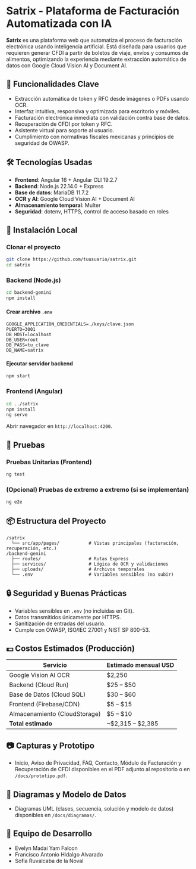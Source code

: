 # Satrix - Plataforma de Facturación Automatizada con IA

**Satrix** es una plataforma web que automatiza el proceso de facturación electrónica usando inteligencia artificial. Está diseñada para usuarios que requieren generar CFDI a partir de boletos de viaje, envíos y consumos de alimentos, optimizando la experiencia mediante extracción automática de datos con Google Cloud Vision AI y Document AI.

## 🧠 Funcionalidades Clave

- Extracción automática de token y RFC desde imágenes o PDFs usando OCR.
- Interfaz intuitiva, responsiva y optimizada para escritorio y móviles.
- Facturación electrónica inmediata con validación contra base de datos.
- Recuperación de CFDI por token y RFC.
- Asistente virtual para soporte al usuario.
- Cumplimiento con normativas fiscales mexicanas y principios de seguridad de OWASP.

## 🛠 Tecnologías Usadas

- **Frontend**: Angular 16 + Angular CLI 19.2.7
- **Backend**: Node.js 22.14.0 + Express
- **Base de datos**: MariaDB 11.7.2
- **OCR y AI**: Google Cloud Vision AI + Document AI
- **Almacenamiento temporal**: Multer
- **Seguridad**: dotenv, HTTPS, control de acceso basado en roles

## 🚀 Instalación Local

### Clonar el proyecto
```bash
git clone https://github.com/tuusuario/satrix.git
cd satrix
```

### Backend (Node.js)
```bash
cd backend-gemini
npm install
```

#### Crear archivo `.env`
```env
GOOGLE_APPLICATION_CREDENTIALS=./keys/clave.json
PUERTO=3001
DB_HOST=localhost
DB_USER=root
DB_PASS=tu_clave
DB_NAME=satrix
```

#### Ejecutar servidor backend
```bash
npm start
```

### Frontend (Angular)
```bash
cd ../satrix
npm install
ng serve
```

Abrir navegador en `http://localhost:4200`.

## 🧪 Pruebas

### Pruebas Unitarias (Frontend)
```bash
ng test
```

### (Opcional) Pruebas de extremo a extremo (si se implementan)
```bash
ng e2e
```

## 📦 Estructura del Proyecto

```
/satrix
  └── src/app/pages/           # Vistas principales (facturación, recuperación, etc.)
/backend-gemini
  ├── routes/                  # Rutas Express
  ├── services/                # Lógica de OCR y validaciones
  ├── uploads/                 # Archivos temporales
  └── .env                     # Variables sensibles (no subir)
```

## 🔒 Seguridad y Buenas Prácticas

- Variables sensibles en `.env` (no incluidas en Git).
- Datos transmitidos únicamente por HTTPS.
- Sanitización de entradas del usuario.
- Cumple con OWASP, ISO/IEC 27001 y NIST SP 800-53.

## 💵 Costos Estimados (Producción)

| Servicio                      | Estimado mensual USD |
|------------------------------|----------------------|
| Google Vision AI OCR         | $2,250               |
| Backend (Cloud Run)          | $25 – $50            |
| Base de Datos (Cloud SQL)    | $30 – $60            |
| Frontend (Firebase/CDN)      | $5 – $15             |
| Almacenamiento (CloudStorage)| $5 – $10             |
| **Total estimado**           | ~$2,315 – $2,385     |

## 📷 Capturas y Prototipo

- Inicio, Aviso de Privacidad, FAQ, Contacto, Módulo de Facturación y Recuperación de CFDI disponibles en el PDF adjunto al repositorio o en `/docs/prototipo.pdf`.

## 🧭 Diagramas y Modelo de Datos

- Diagramas UML (clases, secuencia, solución y modelo de datos) disponibles en `/docs/diagramas/`.

## 👥 Equipo de Desarrollo

- Evelyn Madai Yam Falcon
- Francisco Antonio Hidalgo Alvarado
- Sofia Ruvalcaba de la Noval
